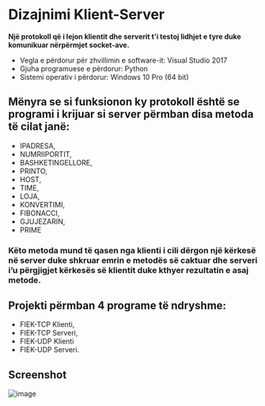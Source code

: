 # Dizajnimi Klient-Server

**Një protokoll që i lejon klientit dhe serverit t'i testoj lidhjet e tyre duke komunikuar nërpërmjet socket-ave.**
- Vegla e përdorur për zhvillimin e software-it: Visual Studio 2017
- Gjuha programuese e përdorur: Python
- Sistemi operativ i përdorur: Windows 10 Pro (64 bit)


## Mënyra se si funksionon ky protokoll është se programi i krijuar si server përmban disa metoda të cilat janë: 
- IPADRESA, 
- NUMRIIPORTIT, 
- BASHKETINGELLORE, 
- PRINTO, 
- HOST, 
- TIME, 
- LOJA,
- KONVERTIMI, 
- FIBONACCI, 
- GJUJEZARIN, 
- PRIME

### Këto metoda mund të qasen nga klienti i cili dërgon një kërkesë në server duke shkruar emrin e metodës së caktuar dhe serveri i’u përgjigjet kërkesës së klientit duke kthyer rezultatin e asaj metode.

## Projekti përmban 4 programe të ndryshme: 
- FIEK-TCP Klienti, 
- FIEK-TCP Serveri, 
- FIEK-UDP Klienti
- FIEK-UDP Serveri.


## Screenshot 
![image](https://i.ibb.co/8gksbB5/asd.png)



